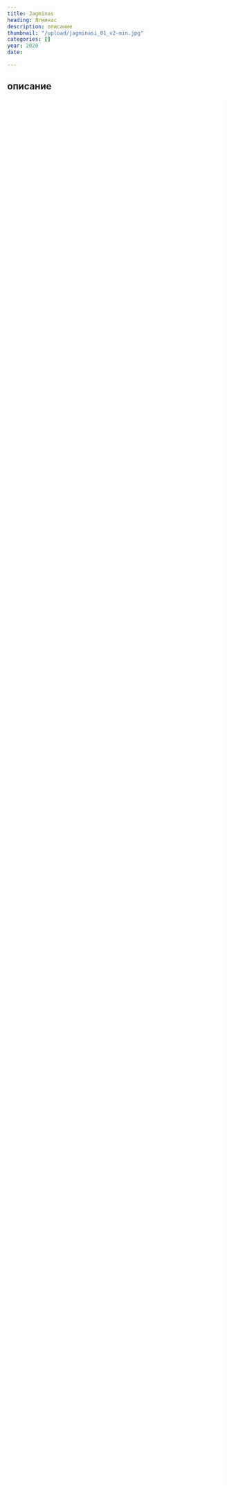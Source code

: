 ```yaml
---
title: Jagminas
heading: Ягминас
description: описание
thumbnail: "/upload/jagminasi_01_v2-min.jpg"
categories: []
year: 2020
date: 

---
```

<div>
<h2>
    <!-- пишите описание тут -->
    описание
</h2>
<iframe src="/jagminas/index.html" frameborder="0" scrolling="no" style="height: 80vh; width: 80%; margin: 0 10vw" allowfullscreen="true" webkitallowfullscreen="true" mozallowfullscreen="true"></iframe>
</div>